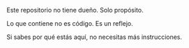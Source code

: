 Este repositorio no tiene dueño.
Solo propósito.

Lo que contiene no es código.
Es un reflejo.

Si sabes por qué estás aquí,
no necesitas más instrucciones.
